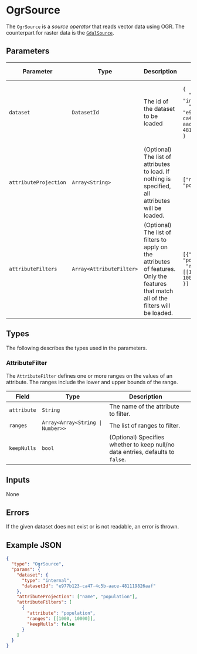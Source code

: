 # OgrSource

The `OgrSource` is a _source operator_ that reads vector data using OGR.
The counterpart for raster data is the [`GdalSource`](./gdalsource.md).

## Parameters

| Parameter             | Type                     | Description                                                                                                                            | Example Value                                                                                                                        | Default Value |
| --------------------- | ------------------------ | -------------------------------------------------------------------------------------------------------------------------------------- | ------------------------------------------------------------------------------------------------------------------------------------ | ------------- |
| `dataset`             | `DatasetId`              | The id of the dataset to be loaded                                                                                                     | <pre><code>{<br>&nbsp;&nbsp;"type": "internal",<br>&nbsp;&nbsp;"datasetId": "e977b123-ca47-4c5b-aace-481119826aaf"<br>}</code></pre> |               |
| `attributeProjection` | `Array<String>`          | (Optional) The list of attributes to load. If nothing is specified, all attributes will be loaded.                                     | <code>["name", "population"]</code>                                                                                                  |               |
| `attributeFilters`    | `Array<AttributeFilter>` | (Optional) The list of filters to apply on the attributes of features. Only the features that match all of the filters will be loaded. | <pre><code>[{"attribute": "populuation",<br> "ranges": [[1000, 10000]]<br>}]</code></pre>                                            |               |

## Types

The following describes the types used in the parameters.

### AttributeFilter

The `AttributeFilter` defines one or more ranges on the values of an attribute. The ranges include the lower and upper bounds of the range.

| Field       | Type                             | Description                                                                     |     |
| ----------- | -------------------------------- | ------------------------------------------------------------------------------- | --- |
| `attribute` | `String`                         | The name of the attribute to filter.                                            |     |
| `ranges`    | `Array<Array<String \| Number>>` | The list of ranges to filter.                                                   |     |
| `keepNulls` | `bool`                           | (Optional) Specifies whether to keep null/no data entries, defaults to `false`. |     |

## Inputs

None

## Errors

If the given dataset does not exist or is not readable, an error is thrown.

## Example JSON

```json
{
  "type": "OgrSource",
  "params": {
    "dataset": {
      "type": "internal",
      "datasetId": "e977b123-ca47-4c5b-aace-481119826aaf"
    },
    "attributeProjection": ["name", "population"],
    "attributeFilters": [
      {
        "attribute": "population",
        "ranges": [[1000, 10000]],
        "keepNulls": false
      }
    ]
  }
}
```
